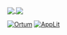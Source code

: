 <a href="https://github.com/alber70g">
  <img align="center" src="https://github-readme-stats.vercel.app/api?username=alber70g&show_icons=true&count_private=true" />
</a>
<a href="https://github.com/alber70g">
  <img align="center" src="https://github-readme-stats.vercel.app/api/top-langs/?username=alber70g&cache_seconds=1800&layout=compact&hide=css,pact" />
</a>

[![Ortum](https://github-readme-stats.vercel.app/api/pin/?username=alber70g&repo=ortum)](https://github.com/alber70g/ortum)
[![AppLit](https://github-readme-stats.vercel.app/api/pin/?username=alber70g&repo=applit)](https://github.com/alber70g/applit)

<!-- 
[![Stats](https://github-readme-stats.vercel.app/api?username=alber70g&show_icons=true&count_private=true)](https://github.com/alber70g)

[![Top Langs](https://github-readme-stats.vercel.app/api/top-langs/?username=alber70g&cache_seconds=1&layout=compactt)](https://github.com/alber70g)
-->

<!--
**alber70g/alber70g** is a ✨ _special_ ✨ repository because its `README.md` (this file) appears on your GitHub profile.

Here are some ideas to get you started:

- 🔭 I’m currently working on ...
- 🌱 I’m currently learning ...
- 👯 I’m looking to collaborate on ...
- 🤔 I’m looking for help with ...
- 💬 Ask me about ...
- 📫 How to reach me: ...
- ⚡ Fun fact: ...
-->
